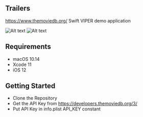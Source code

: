 ## Trailers
https://www.themoviedb.org/ Swift VIPER demo application

![Alt text](./1.gif?raw=true "Trailers")
![Alt text](./2.gif?raw=true "Trailers")

## Requirements
- macOS 10.14 
- Xcode 11
- iOS 12

## Getting Started
- Clone the Repository
- Get the API Key from https://developers.themoviedb.org/3/
- Put API Key in info.plist API_KEY constant
